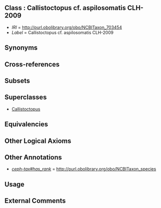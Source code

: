 
## Class : Callistoctopus cf. aspilosomatis CLH-2009

 * *IRI* = http://purl.obolibrary.org/obo/NCBITaxon_703454
 * *Label* = Callistoctopus cf. aspilosomatis CLH-2009

## Synonyms


## Cross-references


## Subsets


## Superclasses

 * [Callistoctopus](../../NCBITaxon/96/NCBITaxon_505396.md)

## Equivalencies


## Other Logical Axioms


## Other Annotations

 * *[ceph-tax#has_rank](../../ceph-tax#has/nk/ceph-tax#has_rank.md)* = http://purl.obolibrary.org/obo/NCBITaxon_species

## Usage


## External Comments

